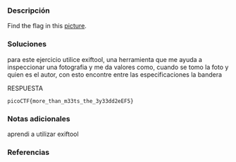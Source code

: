 ### Descripción 
Find the flag in this [picture](https://jupiter.challenges.picoctf.org/static/89b371a46702a31aa9931a2a2b12f8bf/pico_img.png).

### Soluciones

para este ejercicio utilice exiftool, una herramienta que me ayuda a inspeccionar una fotografia y me da valores como, cuando se tomo la foto y quien es el autor, con esto encontre entre las especificaciones la bandera

RESPUESTA

```
picoCTF{more_than_m33ts_the_3y33dd2eEF5}
```


### Notas adicionales 
aprendi a utilizar exiftool

### Referencias 
